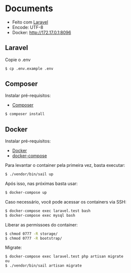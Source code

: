 # Documents

* Feito com [Laravel](http://laravel.com)
* Encode: UTF-8
* Docker: http://172.17.0.1:8096

## Laravel

Copie o .env

```sh
$ cp .env.example .env
```

## Composer

Instalar pré-requisitos:
* [Composer](https://getcomposer.org/download/)

```sh
$ composer install
```

## Docker

Instalar pré-requisitos:
* [Docker](https://docs.docker.com/engine/installation/linux/ubuntulinux/)
* [docker-compose](https://docs.docker.com/compose/install/)

Para levantar o container pela primeira vez, basta executar:
```sh
$ ./vendor/bin/sail up
```

Após isso, nas próximas basta usar:
```sh
$ docker-compose up
```

Caso necessário, você pode acessar os containers via SSH:
```sh
$ docker-compose exec laravel.test bash
$ docker-compose exec mysql bash
```
Liberar as permissoes do container:
```sh
$ chmod 0777 -R storage/
$ chmod 0777 -R bootstrap/
```

Migrate:

```sh
$ docker-compose exec laravel.test php artisan migrate
ou
$ ./vendor/bin/sail artisan migrate
```
